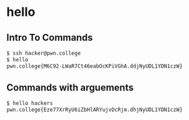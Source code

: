 # hello
## Intro To Commands
```bash
$ ssh hacker@pwn.college
$ hello
pwn.college{M6C92-LWaR7Ct46eabOcKPiVGhA.ddjNyUDL1YDN1czW}
```

## Commands with arguements
```bash
$ hello hackers
pwn.college{Eze77XrRyU6iZbHlARYujvDcRjm.dhjNyUDL1YDN1czW}
```
